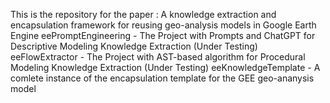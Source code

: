 This is the repository for the paper : 
    A knowledge extraction and encapsulation framework for reusing geo-analysis models in Google Earth Engine 
    eePromptEngineering - The  Project with Prompts and ChatGPT for Descriptive Modeling Knowledge Extraction (Under Testing)
    eeFlowExtractor - The Project with AST-based algorithm for Procedural Modeling Knowledge Extraction (Under Testing)
    eeKnowledgeTemplate - A comlete instance of the encapsulation template for the GEE geo-ananysis model
